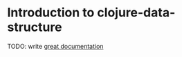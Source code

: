 # Introduction to clojure-data-structure

TODO: write [great documentation](http://jacobian.org/writing/what-to-write/)
